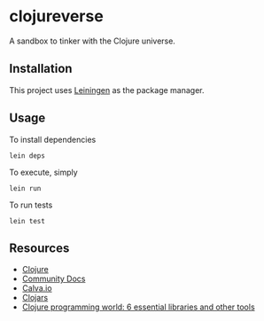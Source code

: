 # clojureverse

A sandbox to tinker with the Clojure universe.

## Installation

This project uses [Leiningen](https://leiningen.org/) as the package manager.

## Usage

To install dependencies

```
lein deps
```

To execute, simply

```
lein run
```

To run tests

```
lein test
```

## Resources

- [Clojure](https://clojure.org/)
- [Community Docs](https://clojuredocs.org/)
- [Calva.io](https://calva.io/)
- [Clojars](https://clojars.org/)
- [Clojure programming world: 6 essential libraries and other tools](https://freshcodeit.com/freshcode-post/clojure-programming-world-frameworks-and-other-tools)
